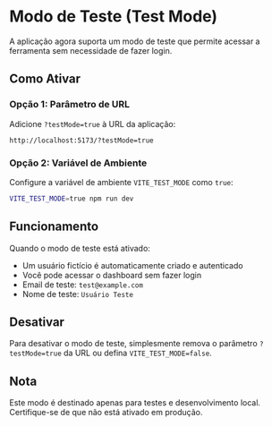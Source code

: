 # Modo de Teste (Test Mode)

A aplicação agora suporta um modo de teste que permite acessar a ferramenta sem necessidade de fazer login.

## Como Ativar

### Opção 1: Parâmetro de URL
Adicione `?testMode=true` à URL da aplicação:

```
http://localhost:5173/?testMode=true
```

### Opção 2: Variável de Ambiente
Configure a variável de ambiente `VITE_TEST_MODE` como `true`:

```bash
VITE_TEST_MODE=true npm run dev
```

## Funcionamento

Quando o modo de teste está ativado:
- Um usuário fictício é automaticamente criado e autenticado
- Você pode acessar o dashboard sem fazer login
- Email de teste: `test@example.com`
- Nome de teste: `Usuário Teste`

## Desativar

Para desativar o modo de teste, simplesmente remova o parâmetro `?testMode=true` da URL ou defina `VITE_TEST_MODE=false`.

## Nota

Este modo é destinado apenas para testes e desenvolvimento local. Certifique-se de que não está ativado em produção.
